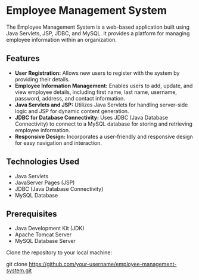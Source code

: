 # Employee Management System

The Employee Management System is a web-based application built using Java Servlets, JSP, JDBC, and MySQL. It provides a platform for managing employee information within an organization.

## Features

- **User Registration:** Allows new users to register with the system by providing their details.
- **Employee Information Management:** Enables users to add, update, and view employee details, including first name, last name, username, password, address, and contact information.
- **Java Servlets and JSP:** Utilizes Java Servlets for handling server-side logic and JSP for dynamic content generation.
- **JDBC for Database Connectivity:** Uses JDBC (Java Database Connectivity) to connect to a MySQL database for storing and retrieving employee information.
- **Responsive Design:** Incorporates a user-friendly and responsive design for easy navigation and interaction.

## Technologies Used

- Java Servlets
- JavaServer Pages (JSP)
- JDBC (Java Database Connectivity)
- MySQL Database

## Prerequisites

- Java Development Kit (JDK)
- Apache Tomcat Server
- MySQL Database Server

Clone the repository to your local machine:

   git clone https://github.com/your-username/employee-management-system.git

